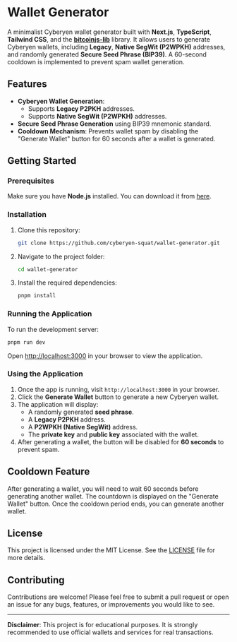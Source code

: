 # Wallet Generator

A minimalist Cyberyen wallet generator built with **Next.js**, **TypeScript**, **Tailwind CSS**, and the [**bitcoinjs-lib**](https://github.com/bitcoinjs/bitcoinjs-lib) library. It allows users to generate Cyberyen wallets, including **Legacy**, **Native SegWit (P2WPKH)** addresses, and randomly generated **Secure Seed Phrase (BIP39)**. A 60-second cooldown is implemented to prevent spam wallet generation.

## Features

- **Cyberyen Wallet Generation**:
  - Supports **Legacy P2PKH** addresses.
  - Supports **Native SegWit (P2WPKH)** addresses.
- **Secure Seed Phrase Generation** using BIP39 mnemonic standard.
- **Cooldown Mechanism**: Prevents wallet spam by disabling the "Generate Wallet" button for 60 seconds after a wallet is generated.

## Getting Started

### Prerequisites

Make sure you have **Node.js** installed. You can download it from [here](https://nodejs.org/).

### Installation

1. Clone this repository:

   ```bash
   git clone https://github.com/cyberyen-squat/wallet-generator.git
   ```

2. Navigate to the project folder:

   ```bash
   cd wallet-generator
   ```

3. Install the required dependencies:

   ```bash
   pnpm install
   ```

### Running the Application

To run the development server:

```bash
pnpm run dev
```

Open [http://localhost:3000](http://localhost:3000) in your browser to view the application.

### Using the Application

1. Once the app is running, visit `http://localhost:3000` in your browser.
2. Click the **Generate Wallet** button to generate a new Cyberyen wallet.
3. The application will display:
   - A randomly generated **seed phrase**.
   - A **Legacy P2PKH** address.
   - A **P2WPKH (Native SegWit)** address.
   - The **private key** and **public key** associated with the wallet.
4. After generating a wallet, the button will be disabled for **60 seconds** to prevent spam.

## Cooldown Feature

After generating a wallet, you will need to wait 60 seconds before generating another wallet. The countdown is displayed on the "Generate Wallet" button. Once the cooldown period ends, you can generate another wallet.

## License

This project is licensed under the MIT License. See the [LICENSE](LICENSE) file for more details.

## Contributing

Contributions are welcome! Please feel free to submit a pull request or open an issue for any bugs, features, or improvements you would like to see.

---

**Disclaimer**: This project is for educational purposes. It is strongly recommended to use official wallets and services for real transactions.
